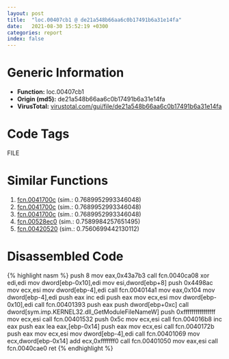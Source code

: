 ```yaml
---
layout: post
title:  "loc.00407cb1 @ de21a548b66aa6c0b17491b6a31e14fa"
date:   2021-08-30 15:52:19 +0300
categories: report
index: false
---
```


# Generic Information
- **Function:** loc.00407cb1
- **Origin (md5):** de21a548b66aa6c0b17491b6a31e14fa
- **VirusTotal:** [virustotal.com/gui/file/de21a548b66aa6c0b17491b6a31e14fa][virustotal_ref]

# Code Tags
<span class="tag" id="FILE">FILE</span>


# Similar Functions

1. [fcn.0041700c][similar_1_ref] (sim.: 0.7689952993346048)
2. [fcn.0041700c][similar_2_ref] (sim.: 0.7689952993346048)
3. [fcn.0041700c][similar_3_ref] (sim.: 0.7689952993346048)
4. [fcn.00528ec0][similar_4_ref] (sim.: 0.7589984257651495)
5. [fcn.00420520][similar_5_ref] (sim.: 0.7560699442130112)


# Disassembled Code

{% highlight nasm %}
push 8
mov eax,0x43a7b3
call fcn.0040ca08
xor edi,edi
mov dword[ebp-0x10],edi
mov esi,dword[ebp+8]
push 0x4498ac
mov ecx,esi
mov dword[ebp-4],edi
call fcn.004014a1
mov eax,0x104
mov dword[ebp-4],edi
push eax
inc edi
push eax
mov ecx,esi
mov dword[ebp-0x10],edi
call fcn.00401393
push eax
push dword[ebp+0xc]
call dword[sym.imp.KERNEL32.dll_GetModuleFileNameW]
push 0xffffffffffffffff
mov ecx,esi
call fcn.00401532
push 0x5c
mov ecx,esi
call fcn.004016b8
inc eax
push eax
lea eax,[ebp-0x14]
push eax
mov ecx,esi
call fcn.0040172b
push eax
mov ecx,esi
mov dword[ebp-4],edi
call fcn.00401069
mov ecx,dword[ebp-0x14]
add ecx,0xfffffff0
call fcn.00401050
mov eax,esi
call fcn.0040cae0
ret 
{% endhighlight %}


[similar_1_ref]: /report/fcn.0041700c@44e1ffcf4e71f4505c09d520fd75f1e4
[similar_2_ref]: /report/fcn.0041700c@ff219f45286905b4a87327ca719363be
[similar_3_ref]: /report/fcn.0041700c@8e21fa3f0489a6a256cf202e57f712bc
[similar_4_ref]: /report/fcn.00528ec0@c60344b51fa39a329b92557d24ff7670
[similar_5_ref]: /report/fcn.00420520@b3771987fba16f4fba07d1109ec72c76
[virustotal_ref]: https://www.virustotal.com/gui/file/de21a548b66aa6c0b17491b6a31e14fa